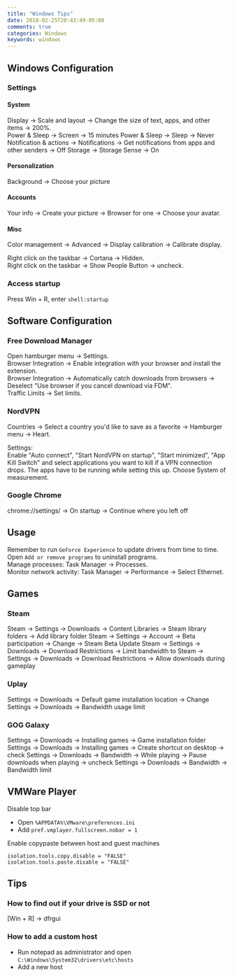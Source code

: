 ```yaml
---
title: "Windows Tips"
date: 2018-02-25T20:43:49-05:00
comments: true
categories: Windows
keywords: windows
---
```


## Windows Configuration

### Settings
#### System
Display -> Scale and layout -> Change the size of text, apps, and other items -> 200%.  
Power & Sleep -> Screen -> 15 minutes
Power & Sleep -> Sleep -> Never
Notification & actions -> Notifications ->  Get notifications from apps and other senders -> Off
Storage -> Storage Sense -> On

#### Personalization
Background -> Choose your picture

#### Accounts
Your info -> Create your picture -> Browser for one -> Choose your avatar.

#### Misc
Color management -> Advanced -> Display calibration -> Calibrate display.  

Right click on the taskbar -> Cortana -> Hidden.  
Right click on the taskbar -> Show People Button -> uncheck.  

### Access startup

Press Win + R, enter `shell:startup`

## Software Configuration

### Free Download Manager

Open hamburger menu -> Settings.  
Browser Integration -> Enable integration with your browser and install the extension.  
Browser Integration -> Automatically catch downloads from browsers -> Deselect "Use browser if you cancel download via FDM".  
Traffic Limits -> Set limits.

### NordVPN

Countries -> Select a country you'd like to save as a favorite -> Hamburger menu -> Heart.

Settings:  
Enable "Auto connect", "Start NordVPN on startup", "Start minimized", "App Kill Switch" and select applications you want to kill if a VPN connection drops. The apps have to be running while setting this up. Choose System of measurement.

### Google Chrome

chrome://settings/ -> On startup -> Continue where you left off

## Usage

Remember to run `GeForce Experience` to update drivers from time to time.  
Open `Add or remove programs` to uninstall programs.  
Manage processes: Task Manager -> Processes.  
Monitor network activity: Task Manager -> Performance -> Select Ethernet.

## Games

### Steam
Steam -> Settings -> Downloads -> Content Libraries -> Steam library folders -> Add library folder
Steam -> Settings -> Account -> Beta participation -> Change -> Steam Beta Update
Steam -> Settings -> Downloads -> Download Restrictions -> Limit bandwidth to
Steam -> Settings -> Downloads -> Download Restrictions -> Allow downloads during gameplay

### Uplay

Settings -> Downloads -> Default game installation location -> Change
Settings -> Downloads -> Bandwidth usage limit

### GOG Galaxy
Settings -> Downloads -> Installing games -> Game installation folder
Settings -> Downloads -> Installing games -> Create shortcut on desktop -> check
Settings -> Downloads -> Bandwidth -> While playing -> Pause downloads when playing -> uncheck
Settings -> Downloads -> Bandwidth -> Bandwidth limit

## VMWare Player
Disable top bar

* Open `%APPDATA%\VMware\preferences.ini`
* Add `pref.vmplayer.fullscreen.nobar = 1`

Enable copypaste between host and guest machines

```
isolation.tools.copy.disable = "FALSE"
isolation.tools.paste.disable = "FALSE"
```

## Tips

### How to find out if your drive is SSD or not
[Win + R] -> dfrgui

### How to add a custom host
* Run notepad as administrator and open `C:\Windows\System32\drivers\etc\hosts`
* Add a new host